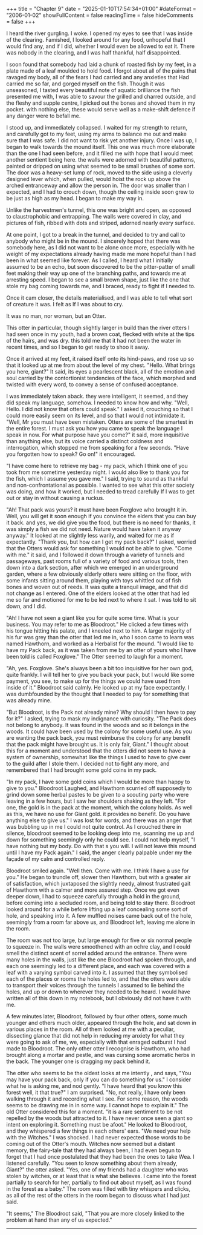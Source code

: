 +++
title = "Chapter 9"
date = "2025-01-10T17:54:34+01:00"
#dateFormat = "2006-01-02" 
showFullContent = false
readingTime = false
hideComments = false
+++

I heard the river gurgling. I woke. I opened my eyes to see that I was inside of the clearing. Famished, I looked around for any food, unhopeful that I would find any, and if I did, whether I would even be allowed to eat it. There was nobody in the clearing, and I was half thankful, half disappointed.

I soon found that somebody had laid a chunk of roasted fish by my feet, in a plate made of a leaf moulded to hold food. I forgot about all of the pains that ravaged my body, all of the fears I had carried and any anxieties that Had carried me so far, and gorged myself on the fish. Though it was unseasoned, I tasted every beautiful note of aquatic brilliance the fish presented me with, I was able to savour the grilled and charred outside, and the fleshy and supple centre, I picked out the bones and shoved them in my pocket. with nothing else, these would serve well as a make-shift defence if any danger were to befall me.

I stood up, and immediately collapsed. I waited for my strength to return, and carefully got to my feet, using my arms to balance me out and make sure that I was safe. I did not want to risk yet another injury. Once I was up, I began to walk towards the mound itself. This one was much more elaborate than the one I had seen before, and it filled me with hope that I would meet another sentient being here. the walls were adorned with beautiful patterns, painted or dripped on using what seemed to be small brushes of some sort. The door was a heavy-set lump of rock, moved to the side using a cleverly designed lever which, when pulled, would hoist the rock up above the arched entranceway and allow the person in. The door was smaller than I expected, and I had to crouch down, though the ceiling inside soon grew to be just as high as my head. I began to make my way in. 

Unlike the harvestmen's tunnel, this one was bright and open, as opposed to claustrophobic and entrapping. The walls were covered in clay, and pictures of fish, ribbed with dots and striped, adorned nearly every surface.

At one point, I got to a break in the tunnel, and decided to try and call to anybody who might be in the mound. I sincerely hoped that there was somebody here, as I did not want to be alone once more, especially with he weight of my expectations already having made me more hopeful than I had been in what seemed like forever. As I called, I heard what I initially assumed to be an echo, but soon discovered to be the pitter-patter of small feet making their way up one of the branching paths, and towards me at arresting speed. I began to see a small brown shape, just like the one that stole my bag coming towards me, and I braced, ready to fight if I needed to.

Once it cam closer, the details materialised, and I was able to tell what sort of creature it was.
I felt as If I was about to cry.

It was no man, nor woman, but an Otter.

This otter in particular, though slightly larger in build than the river otters I had seen once in my youth, had a brown coat, flecked with white at the tips of the hairs, and was dry. this told me that it had not been the water in recent times, and so I began to  get ready to shoo it away.

Once it arrived at my feet, it raised itself onto its hind-paws, and rose up so that it looked up at me from about the level of my chest. "Hello. What brings you here, giant?" It said, its eyes a pearlescent black, all of the emotion and soul carried by the contortionist tendencies of the face, which morphed and twisted with every word, to convey a sense of confused acceptance.

I was immediately taken aback. they were intelligent, it seemed, and they did speak my language, somehow. I needed to know how and why. "Well, Hello. I did not know that otters could speak." I asked it, crouching so that I could more easily seem on its level, and so that I would not intimidate it.
"Well, Mr you must have been mistaken. Otters are some of the smartest in the entire forest. I must ask you how you came to speak the language I speak in now. For what purpose have you come?" it said, more inquisitive than anything else, but its voice carried a distinct coldness and interrogation, which stopped me from speaking for a few seconds. "Have you forgotten how to speak? Go on!" it encouraged.

"I have come here to retrieve my bag - my pack, which I think one of you took from me sometime yesterday night. I would also like to thank you for the fish, which I assume you gave me." I said, trying to sound as thankful and non-confrontational as possible. I wanted to see what this otter society was doing, and how it worked, but I needed to tread carefully If I was to get out or stay in without causing a ruckus.

"Ah! That pack was yours? it must have been Foxglove who brought it in. Well, you will get it soon enough if you convince the elders that you can buy it back. and yes, we did give you the food, but there is no need for thanks, it was simply a fish we did not need. Nature would have taken it anyway anyway." It looked at me slightly less warily, and waited for me as if expectantly. "Thank you, but how can I get my pack back?" I asked, worried that the Otters would ask for something I would not be able to give. "Come with me." it said, and I followed it down through a variety of tunnels and passageways, past rooms full of a variety of food and various tools, then down into a dark section, after which we emerged in an underground garden, where a few obviously elderly otters were sitting on the floor, with some infants sitting around them, playing with toys whittled out of fish bones and woven out of reeds. It was quite a tranquil image, and that did not change as I entered. One of the elders looked at the otter that had led me so far and motioned for me to be led next to where it sat. I was told to sit down, and I did.

"Ah! I have not seen a giant like you for quite some time. What is your business. You may refer to me as Bloodroot." He clicked a few times with his tongue hitting his palate, and I kneeled next to him. A larger majority of his fur was grey than the otter that led me in, who I soon came to learn was named Hawthorn, and worked as a Herbalist for the mound. "I would like to have my Pack back, as it was taken from me by an otter of yours who I have been told is called Foxglove." The Otter seemed to laugh for a moment.

"Ah, yes. Foxglove. She's always been a bit too inquisitive for her own god, quite frankly. I will tell her to give you back your pack, but I would like some payment, you see, to make up for the things we could have used from inside of it." Bloodroot said calmly. He looked up at my face expectantly. I was dumbfounded by the thought that I needed to pay for something that was already mine.

"But Bloodroot, is the Pack not already mine? Why should I then have to pay for it?" I asked, trying to mask my indignance with curiosity. "The Pack does not belong to anybody. It was found in the woods and so it belongs in the woods. It could have been used by the colony for some useful use. As you are wanting the pack back, you must reimburse the colony for any benefit that the pack might have brought us. It is only fair, Giant." I thought about this for a moment and understood that the otters did not seem to have a system of ownership, somewhat like the things I used to have to give over to the guild after I stole them. I decided not to fight any more, and remembered that I had brought some gold coins in my pack.

"In my pack, I have some gold coins which I would be more than happy to give to you." Bloodroot Laughed, and Hawthorn scurried off supposedly to grind down some herbal pastes to be given to a scouting party who were leaving in a few hours, but I saw her shoulders shaking as they left. "For one, the gold is in the pack at the moment, which the colony holds. As well as this, we have no use for Giant gold. it provides no benefit. Do you have anything else to give us." I was lost for words, and there was an anger that was bubbling up in me I could not quite control. As I crouched there in silence, bloodroot seemed to be looking deep into me, scanning me up and down for something seemingly only he could see. I could not help myself, "I have nothing but my body. Do with that s you will. I will not leave this mound until I have my Pack again." I said, the anger clearly palpable under my the façade of my calm and controlled reply.

Bloodroot smiled again. "Well then. Come with me. I think I have a use for you." He began to trundle off, slower then Hawthorn, but with a greater air of satisfaction, which juxtaposed the slightly needy, almost frustrated gait of Hawthorn with a calmer and more assured step. Once we got even deeper down, I had to squeeze carefully through a hold in the ground, before coming into a secluded room, and being told to stay there. Bloodroot looked around for a while before lifting up a leaf concealing some sort of hole, and speaking into it. A few muffled noises came back out of the hole, seemingly from a room far above us, and Bloodroot left, leaving me alone in the room.

The room was not too large, but large enough for five or six normal people to squeeze in. The walls were smoothened with an ochre clay, and I could smell the distinct scent of sorrel added around the entrance. There were many holes in the walls, just like the one Bloodroot had spoken through, and each one seemingly led to a different place, and each was covered with a leaf with a varying symbol carved into it. I assumed that they symbolised each of the places or rooms the holes led to, and that the otters were able to transport their voices through the tunnels I assumed to lie behind the holes, and up or down to wherever they needed to be heard. I would have written all of this down in my notebook, but I obviously did not have it with me.

A few minutes later, Bloodroot, followed by four other otters, some much younger and others much older, appeared through the hole, and sat down in various places in the room. All of them looked at me with a peculiar, dissecting glance that did not help in reducing my anxiety for what they were going to ask of me, we, especially with that enraged outburst I had made to Bloodroot.  The only other otter I recognise is Hawthorn, who had brought along a mortar and pestle, and was cursing some aromatic herbs in the back. The younger one is dragging my pack behind it.

The otter who seems to be the oldest looks at me intently , and says, "You may have your pack back, only if you can do something for us." I consider what he is asking me, and nod gently. "I have heard that you know this forest well, it that true?" I am surprised.
"No, not really, I have only been walking through it and recording what I see. For some reason, the woods seems to be drawing me in in some way. I cannot hope to explain it." The old Otter considered this for a moment.
"it is a rare sentiment to be not repelled by the woods but attracted to it. I have never once seen a giant so intent on exploring it. Something must be afoot." He looked to Bloodroot, and they whispered a few things in each others' ears. "We need your help with the Witches." I was shocked. I had never expected those words to be coming out of the Otter's mouth. Witches now seemed but a distant memory, the fairy-tale that they had always been, I had even begun to forget that I had once postulated that they had been the ones to take Wea. I listened carefully. "You seen to know something about them already, Giant?" the otter asked.
"Yes, one of my friends had a daughter who was stolen by witches, or at least that is what she believes. I came into the forest partially to search for her, partially to find out about myself, as I was found in the forest as a baby." The room was filled with tiny whispers and clicks, as all of the rest of the otters in the room began to discuss what I had just said.

"It seems," The Bloodroot said, "That you are more closely linked to the problem at hand than any of us expected."


---